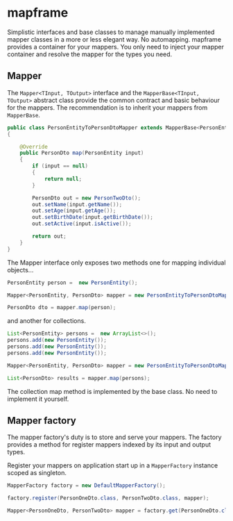# mapframe
Simplistic interfaces and base classes to manage manually implemented mapper classes in a more or less elegant way.
No automapping. mapframe provides a container for your mappers.
You only need to inject your mapper container and resolve the mapper for the types you need.

## Mapper
The `Mapper<TInput, TOutput>` interface and the `MapperBase<TInput, TOutput>` abstract class provide the common contract and basic behaviour for the mappers.
The recommendation is to inherit your mappers from `MapperBase`.

```java
public class PersonEntityToPersonDtoMapper extends MapperBase<PersonEntity, PersonDto>
{

    @Override
    public PersonDto map(PersonEntity input)
    {
        if (input == null)
        {
            return null;
        }

        PersonDto out = new PersonTwoDto();
        out.setName(input.getName());
        out.setAge(input.getAge());
        out.setBirthDate(input.getBirthDate());
        out.setActive(input.isActive());

        return out;
    }
}
```
    
The Mapper interface only exposes two methods one for mapping individual objects... 

```java
PersonEntity person =  new PersonEntity();

Mapper<PersonEntity, PersonDto> mapper = new PersonEntityToPersonDtoMapper();

PersonDto dto = mapper.map(person);
```

and another for collections.

```java
List<PersonEntity> persons =  new ArrayList<>();
persons.add(new PersonEntity());
persons.add(new PersonEntity());
persons.add(new PersonEntity());

Mapper<PersonEntity, PersonDto> mapper = new PersonEntityToPersonDtoMapper();

List<PersonDto> results = mapper.map(persons);
```
The collection map method is implemented by the base class. No need to implement it yourself.

## Mapper factory
The mapper factory's duty is to store and serve your mappers. The factory provides a method for register mappers indexed by its input and output types.

Register your mappers on application start up in a `MapperFactory` instance scoped as singleton.

```java
MapperFactory factory = new DefaultMapperFactory();

factory.register(PersonOneDto.class, PersonTwoDto.class, mapper);

Mapper<PersonOneDto, PersonTwoDto> mapper = factory.get(PersonOneDto.class, PersonTwoDto.class);
```
